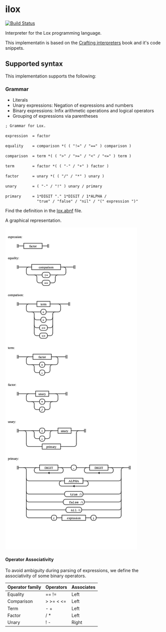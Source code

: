 # ilox

[![Build Status](https://github.com/vguerra/ilox/actions/workflows/ci.yml/badge.svg)](https://github.com/vguerra/ilox/actions/workflows/ci.yml)

Interpreter for the Lox programming language.

This implementatin is based on the [Crafting interpreters](http://craftinginterpreters.com/) book and it's code snippets.
## Supported syntax

This implementation supports the following:

### Grammar

* Literals
* Unary expressions: Negation of expressions and numbers
* Binary expressions: Infix arithmetic operations and logical operators
* Grouping of expressions via parentheses

```
; Grammar for Lox.

expression  = factor

equality    = comparison *( ( "!=" / "==" ) comparison )

comparison  = term *( ( ">" / ">=" / "<" / "<=" ) term )

term        = factor *( ( "-" / "+" ) factor )

factor      = unary *( ( "/" / "*" ) unary )

unary       = ( "-" / "!" ) unary / primary

primary     = 1*DIGIT "." 1*DIGIT / 1*ALPHA /
              "true" / "false" / "nil" / "(" expression ")"
```

Find the definition in the [lox.abnf](grammar/lox.abnf) file. 

A graphical representation.

![](grammar/lox.png)

#### Operator Associativity

To avoid ambiguity during parsing of expressions, we define the associativity of some binary operators.

| **Operator family** | **Operators** | **Associates** |
|-----------------|-----------|------------|
| Equality        | == !=     | Left       |
| Comparison      | > >= < <= | Left       |
| Term            | - +       | Left       |
| Factor          | / *       | Left       |
| Unary           | ! -       | Right      |
